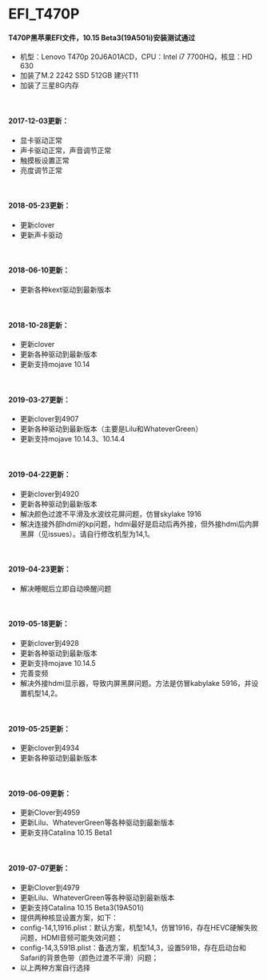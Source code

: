 # EFI_T470P
#### T470P黑苹果EFI文件，10.15 Beta3(19A501i)安装测试通过<br/>
- 机型：Lenovo T470p 20J6A01ACD，CPU：Intel i7 7700HQ，核显：HD 630<br/>
- 加装了M.2 2242 SSD 512GB 建兴T11<br/>
- 加装了三星8G内存<br/>
<br/>

#### 2017-12-03更新：<br/>
- 显卡驱动正常<br/>
- 声卡驱动正常，声音调节正常<br/>
- 触摸板设置正常<br/>
- 亮度调节正常<br/>
<br/>

#### 2018-05-23更新：<br/>
- 更新clover<br/>
- 更新声卡驱动<br/>
<br/>

#### 2018-06-10更新：<br/>
- 更新各种kext驱动到最新版本<br/>
<br/>

#### 2018-10-28更新：<br/>
- 更新clover<br/>
- 更新各种驱动到最新版本<br/>
- 更新支持mojave 10.14<br/>
<br/>

#### 2019-03-27更新：<br/>
- 更新clover到4907<br/>
- 更新各种驱动到最新版本（主要是Lilu和WhateverGreen）<br/>
- 更新支持mojave 10.14.3、10.14.4<br/>
<br/>

#### 2019-04-22更新：<br/>
- 更新clover到4920<br/>
- 更新各种驱动到最新版本<br/>
- 解决颜色过渡不平滑及水波纹花屏问题，仿冒skylake 1916<br/>
- 解决连接外部hdmi的kp问题，hdmi最好是启动后再外接，但外接hdmi后内屏黑屏（见issues）。请自行修改机型为14,1。<br/>
<br/>

#### 2019-04-23更新：<br/>
- 解决睡眠后立即自动唤醒问题<br/>
<br/>

#### 2019-05-18更新：<br/>
- 更新clover到4928<br/>
- 更新各种驱动到最新版本<br/>
- 更新支持mojave 10.14.5<br/>
- 完善变频<br/>
- 解决外接hdmi显示器，导致内屏黑屏问题。方法是仿冒kabylake 5916，并设置机型14,2。<br/>
<br/>


#### 2019-05-25更新：<br/>
- 更新clover到4934<br/>
- 更新各种驱动到最新版本<br/>
<br/>

#### 2019-06-09更新：<br/>
- 更新Clover到4959<br/>
- 更新Lilu、WhateverGreen等各种驱动到最新版本<br/>
- 更新支持Catalina 10.15 Beta1<br/>
<br/>

#### 2019-07-07更新：<br/>
- 更新Clover到4979<br/>
- 更新Lilu、WhateverGreen等各种驱动到最新版本<br/>
- 更新支持Catalina 10.15 Beta3(19A501i)<br/>
- 提供两种核显设置方案，如下：<br/>
- config-14,1,1916.plist：默认方案，机型14,1，仿冒1916，存在HEVC硬解失败问题，HDMI音频可能失效问题；<br/>
- config-14,3,591B.plist：备选方案，机型14,3，设置591B，存在启动台和Safari的背景色带（颜色过渡不平滑）问题；<br/>
- 以上两种方案自行选择<br/>